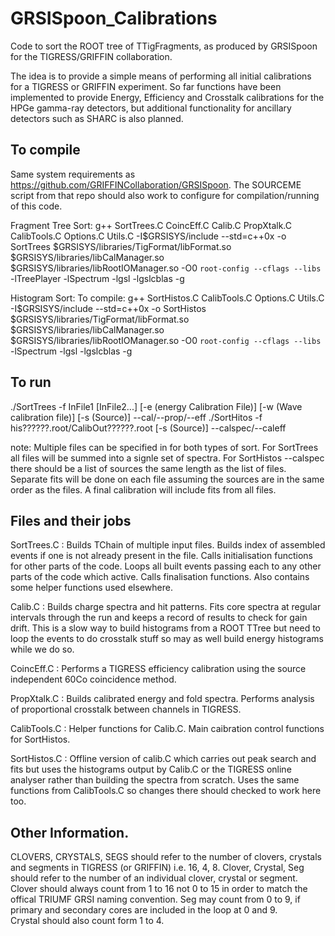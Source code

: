 GRSISpoon_Calibrations
======================

Code to sort the ROOT tree of TTigFragments, as produced by GRSISpoon for the TIGRESS/GRIFFIN collaboration.

The idea is to provide a simple means of performing all initial calibrations for a TIGRESS or GRIFFIN experiment.  So far functions have been implemented to provide Energy, Efficiency and Crosstalk calibrations for the HPGe gamma-ray detectors, but additional functionality for ancillary detectors such as SHARC is also planned.  

To compile
----------

Same system requirements as https://github.com/GRIFFINCollaboration/GRSISpoon.
The SOURCEME script from that repo should also work to configure for compilation/running of this code.

Fragment Tree Sort:
g++ SortTrees.C CoincEff.C Calib.C PropXtalk.C CalibTools.C Options.C Utils.C -I$GRSISYS/include --std=c++0x -o SortTrees $GRSISYS/libraries/TigFormat/libFormat.so $GRSISYS/libraries/libCalManager.so $GRSISYS/libraries/libRootIOManager.so -O0 `root-config --cflags --libs` -lTreePlayer -lSpectrum -lgsl -lgslcblas -g

Histogram Sort:
To  compile: g++ SortHistos.C CalibTools.C Options.C Utils.C -I$GRSISYS/include --std=c++0x -o SortHistos $GRSISYS/libraries/TigFormat/libFormat.so $GRSISYS/libraries/libCalManager.so $GRSISYS/libraries/libRootIOManager.so -O0 `root-config --cflags --libs`  -lSpectrum -lgsl -lgslcblas -g


To run
------

./SortTrees -f InFile1 [InFile2...] [-e (energy Calibration File)] [-w (Wave calibration file)] [-s (Source)]  --cal/--prop/--eff
./SortHitos -f his??????.root/CalibOut??????.root  [-s (Source)]  --calspec/--caleff

note: Multiple files can be specified in for both types of sort.  For SortTrees all files will be summed into a signle set of spectra.  For SortHistos --calspec there should be a list of sources the same length as the list of files.  Separate fits will be done on each file assuming the sources are in the same order as the files.  A final calibration will include fits from all files.

Files and their jobs
--------------------

SortTrees.C : Builds TChain of multiple input files.  Builds index of assembled events if one is not already present in the file. Calls initialisation functions for other parts of the code.  Loops all built events passing each to any other parts of the code which active.  Calls finalisation functions.  Also contains some helper functions used elsewhere.

Calib.C : Builds charge spectra and hit patterns.  Fits core spectra at regular intervals through the run and keeps a record of results to check for gain drift.  This is a slow way to build histograms from a ROOT TTree but need to loop the events to do crosstalk stuff so may as well build energy histograms while we do so.

CoincEff.C : Performs a TIGRESS efficiency calibration using the source independent 60Co coincidence method.

PropXtalk.C : Builds calibrated energy and fold spectra.  Performs analysis of proportional crosstalk between channels in TIGRESS.

CalibTools.C : Helper functions for Calib.C.  Main caibration control functions for SortHistos.

SortHistos.C : Offline version of calib.C which carries out peak search and fits but uses the histograms output by Calib.C or the TIGRESS online analyser rather than building the spectra from scratch.  Uses the same functions from CalibTools.C so changes there should checked to work here too. 


Other Information.
------------------

CLOVERS, CRYSTALS, SEGS should refer to the number of clovers, crystals and segments in TIGRESS (or GRIFFIN) i.e. 16, 4, 8.
Clover, Crystal, Seg should refer to the number of an individual clover, crystal or segment.
Clover should always count from 1 to 16 not 0 to 15 in order to match the offical TRIUMF GRSI naming convention.
Seg may count from 0 to 9, if primary and secondary cores are included in the loop at 0 and 9.  
Crystal should also count form 1 to 4.
